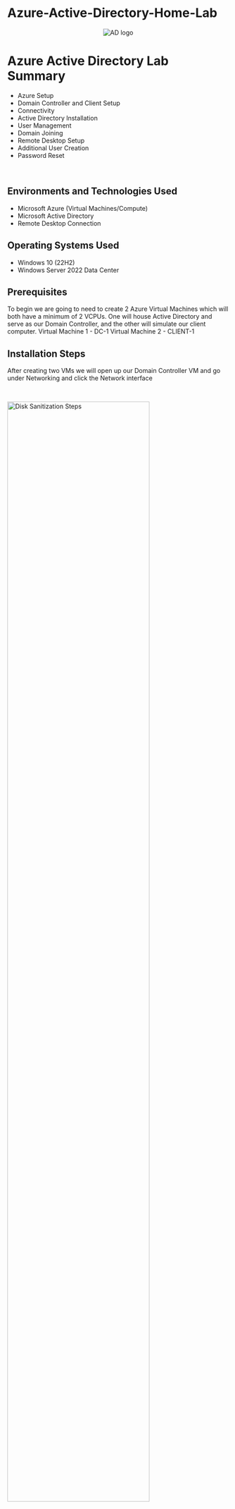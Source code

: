 # Azure-Active-Directory-Home-Lab

<p align="center">
<img src="https://i.imgur.com/pU5A58S.png" alt="AD logo"/>
</p>

<h1>Azure Active Directory Lab Summary</h1>

- Azure Setup
- Domain Controller and Client Setup
- Connectivity
- Active Directory Installation
- User Management
- Domain Joining
- Remote Desktop Setup
- Additional User Creation
- Password Reset
<br />



<h2>Environments and Technologies Used</h2>

- Microsoft Azure (Virtual Machines/Compute)
- Microsoft Active Directory
- Remote Desktop Connection

<h2>Operating Systems Used </h2>

- Windows 10 </b> (22H2)
- Windows Server 2022 Data Center

<h2>Prerequisites</h2>
To begin we are going to need to create 2 Azure Virtual Machines which will both have a minimum of 2 VCPUs. One will house Active Directory and serve as our Domain Controller, and the other will simulate our client computer.
Virtual Machine 1 - DC-1
Virtual Machine 2 - CLIENT-1


<h2>Installation Steps</h2>


After creating two VMs we will open up our Domain Controller VM and go under Networking and click the Network interface
 
</p>
<br />

<p>
<img src="https://i.imgur.com/Pwa2s6z.png" height="80%" width="80%" alt="Disk Sanitization Steps"/>
</p>
<p>
Now navigate into ipconfig1 and change the IP addressing to static

<p>
<img src="https://i.imgur.com/IsQIKJM.png" height="80%" width="80%" alt="Disk Sanitization Steps"/>
</p>
<p>

After remoting into CLIENT-1 and pinging DC-1 we can see there is no connectivity from CLIENT-1 to DC-1

<p>
<img src="https://i.imgur.com/buohO4q.png" height="80%" width="80%" alt="Disk Sanitization Steps"/>
</p>
<p>

To fix this we will remote into DC-1 and type in wf.msc into our search bar

<p>
<img src="https://i.imgur.com/Frtinsi.png" height="80%" width="80%" alt="Disk Sanitization Steps"/>
</p>
<p>
  
We navigate to inbound rules, filter by protocol so we can see ICMPv4 rules. We will set the two “Core Network Diagnostics Echo Requests” rules to allow.
  
<p>
<img src="https://i.imgur.com/v3IxrJD.png" height="80%" width="80%" alt="Disk Sanitization Steps"/>
</p>
<p>

We will now see connectivity to DC-1 from CLIENT-1

<p>
<img src="https://i.imgur.com/TNi3FXf.png" height="80%" width="80%" alt="Disk Sanitization Steps"/>
</p>
<p>
  
Now we will begin installing Active Directory Domain Services. Navigate to Add roles and features > Next > Next > Next > Check Active Directory Domain Services > Add Features > Next > Next > Install. Let the install finish and continue.
  
<p>
<img src="https://i.imgur.com/R9dT5sL.png" height="80%" width="80%" alt="Disk Sanitization Steps"/>
</p>
<p>

Now we are going to click the flag and click “Promote this server to a domain controller”

<p>
<img src="https://i.imgur.com/IOdPMG4.png" height="80%" width="80%" alt="Disk Sanitization Steps"/>
</p>
<p>
  
We’ll click “Add a new forest” name it bensdomain.com > Next, Enter credentials > Next > Next > Next > Next > Install, and the VM should close its self out.

<p>
<img src="https://i.imgur.com/noYgb4n.png" height="80%" width="80%" alt="Disk Sanitization Steps"/>
</p>
<p>

Now in order to login we must wait for the VM to be restarted and specify the domain name when we log in since our DNS has been set up. We will type in bensdomain.com\labuser for the user name now instead of just labuser.

<p>
<img src="https://i.imgur.com/0OFFt81.png" height="40%" width="40%" alt="Disk Sanitization Steps"/>
</p>
<p>
  
Once our DC-1 VM is finally loaded up we can open up our Server Manager > Go to Tools > Active Directory Users and Computers

<p>
<img src="https://i.imgur.com/0YRWX0X.png" height="80%" width="80%" alt="Disk Sanitization Steps"/>
</p>
<p>

We will right click bensdomain.com > New > Organizational Unit, create an employees and admins unit.
  
<p>
<img src="https://i.imgur.com/UD34Bht.png" height="80%" width="80%" alt="Disk Sanitization Steps"/>
</p>
<p>
  
We will now create new folders under the admins organizational unit, and add a new user named jane-admin.

<p>
<img src="https://i.imgur.com/OQ0SJmo.png" height="80%" width="80%" alt="Disk Sanitization Steps"/>
</p>
<p>
  
Our user still doesn’t have admin rights despite being in the _ADMINS organizational unit, to assign admin right we need to right click Jane Doe > Properties > Member Of > Domain Admins > Add, and search for domain under object names to find the domain roles that we can assign. Assign Jane Doe with Domain Admins > Apply > Ok
  
<p>
<img src="https://i.imgur.com/FpOZgF5.png" height="80%" width="80%" alt="Disk Sanitization Steps"/>
</p>
<p>

We will now sign out of our labuser account and log into Jane Doe’s admin account at bensdomain.com\jane_admin and enter our password.
  
<p>
<img src="https://i.imgur.com/hnw3vr6.png" height="80%" width="80%" alt="Disk Sanitization Steps"/>
</p>
<p>
  
We can see the log in was successful into the Domain by typing “whoami” into the command prompt

<p>
<img src="https://i.imgur.com/tuYrdiv.png" height="80%" width="80%" alt="Disk Sanitization Steps"/>
</p>
<p>

We will now right click the Windows (Start) icon and click System > Rename This PC (Advanced) > Change > Domain, and attempt to connect to bensdomain.com

<p>
<img src="https://i.imgur.com/CdKEkWO.png" height="80%" width="80%" alt="Disk Sanitization Steps"/>
</p>
<p>
  
To fix this we will go to Azure portal and navigate to DC-1 VM > Networking > Network Settings, and copy DC-1’s NIC private IP address, and navigate to CLIENT1 VM and we will set the DNS to DC-1’s private IP address. We can do this by going to CLIENT1 VM > Networking > Network Settings > NIC > DNS servers > custom, and paste the private IP address. Don’t forget to click Save.

<p>
<img src="https://i.imgur.com/Fkka8wa.png" height="80%" width="80%" alt="Disk Sanitization Steps"/>
</p>
<p>

Now we need to restart CLIENT1 from the portal. After opening the CLIENT1 VM back up and logging into labuser we can confirm and test the DNS connectivity using ipconfig /all and ping the private IP address.

<p>
<img src="https://i.imgur.com/2ZRUG3R.png" height="80%" width="80%" alt="Disk Sanitization Steps"/>
</p>
<p>
  
When we attempt to join the domain again we can see that we are prompted to enter credentials, rather than an error.

<p>
<img src="https://i.imgur.com/16xzPw8.png" height="80%" width="80%" alt="Disk Sanitization Steps"/>
</p>
<p>
  
We can log in with our jane_admin account and can confirm we joined the domain when prompted with this image. We will be forced to restart the computer.
  
<p>
<img src="https://i.imgur.com/64OAYC0.png" height="80%" width="80%" alt="Disk Sanitization Steps"/>
</p>
<p>
  
We will then remote back into the CLIENT-1 VM and log in using the jane_admin account. We will now right click the Windows Icon > System > Remote Desktop > Select users that can remotely access this PC > Add, type in “domain users” > Check names > Ok > Ok

<p>
<img src="https://i.imgur.com/1VhdmUO.png" height="80%" width="80%" alt="Disk Sanitization Steps"/>
</p>
<p>
  
Next we will go to our log into DC-1 with jane_admin and open Powershell ISE as an admin, and we will create multiple users. Create a new file and paste our Powershell user creation script in. 

<p>
<img src="https://i.imgur.com/e7jNr93.png" height="80%" width="80%" alt="Disk Sanitization Steps"/>
</p>
<p>

We will edit the script and change the 10000 accounts to be created to only 1000. Now we will run the script to test the result, by clicking the green play button, or F5. If we are not able to run the script it is because we did not launch Powershell ISE an administrator.
  
<p>
<img src="https://i.imgur.com/O7wzDCM.png" height="80%" width="80%" alt="Disk Sanitization Steps"/>
</p>

We can now view the users created within the _EMPLOYEES Organizational Unit.

<p>
<img src="https://i.imgur.com/rvV28iU.png" height="80%" width="80%" alt="Disk Sanitization Steps"/>
</p>
<p>

Now we will test it by logging out of CLIENT-1 and log back in with one of the accounts that was created. Using our domain name and \ the user name and password we selected in the script.

<p>
<img src="https://i.imgur.com/h8TBCjW.png" height="80%" width="80%" alt="Disk Sanitization Steps"/>
</p>
<p>

After confirming that account works we will now log in to another account on the CLIENT-1 VM, after signing off of our balo.liso account we will attempt log ins on another account unable to get the password right. Now we will perform a simple password reset and unlock the account after our numerous failed attempts.

<p>
<img src="https://i.imgur.com/J3d7AZC.png" height="80%" width="80%" alt="Disk Sanitization Steps"/>
</p>
<p>

Congratulations you have set up Active Directory within Azure, and performed a password reset, unlocking the client's account.

<p>
<img src="https://i.imgur.com/6Kxbibl.png" height="80%" width="80%" alt="Disk Sanitization Steps"/>
</p>
<p>


